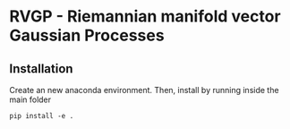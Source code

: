 # RVGP - Riemannian manifold vector Gaussian Processes

## Installation

Create an new anaconda environment. Then, install by running inside the main folder

```
pip install -e .
```
